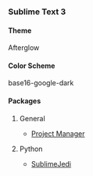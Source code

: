 ### Sublime Text 3 


#### Theme
Afterglow

#### Color Scheme
base16-google-dark

#### Packages

1. General
	- [Project Manager](https://github.com/randy3k/ProjectManager)

2. Python
	- [SublimeJedi](https://github.com/srusskih/SublimeJEDI)
	
